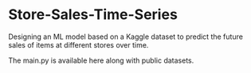 # Store-Sales-Time-Series
Designing an ML model based on a Kaggle dataset to predict the future sales of items at different stores over time.

The main.py is available here along with public datasets.
